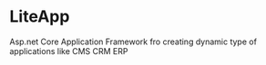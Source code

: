 # LiteApp
Asp.net Core Application Framework fro creating dynamic type of applications like CMS CRM ERP

